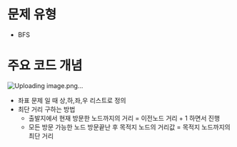 # 문제 유형 
- BFS

# 주요 코드 개념 
![Uploading image.png…]()
- 좌표 문제 일 때 상,하,좌,우 리스트로 정의
- 최단 거리 구하는 방법 
  - 출발지에서 현재 방문한 노드까지의 거리 = 이전노드 거리 + 1 하면서 진행 
  - 모든 방문 가능한 노드 방문끝난 후 목적지 노드의 거리값 = 목적지 노드까지의 최단 거리 
